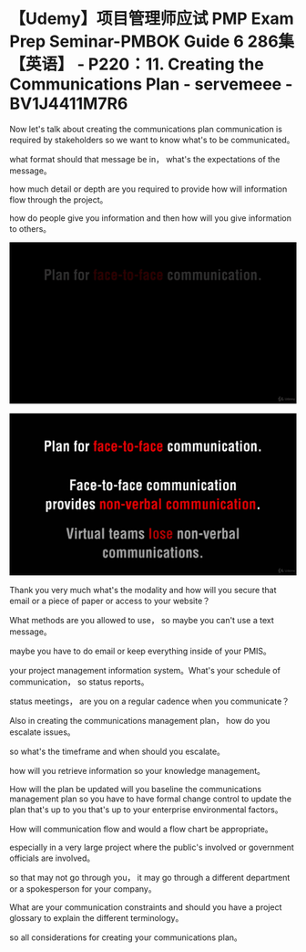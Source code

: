 # 【Udemy】项目管理师应试 PMP Exam Prep Seminar-PMBOK Guide 6  286集【英语】 - P220：11. Creating the Communications Plan - servemeee - BV1J4411M7R6

Now let's talk about creating the communications plan communication is required by stakeholders so we want to know what's to be communicated。

 what format should that message be in， what's the expectations of the message。

 how much detail or depth are you required to provide how will information flow through the project。

 how do people give you information and then how will you give information to others。



![](img/58758f325d14cff4471aa777cba421db_1.png)

![](img/58758f325d14cff4471aa777cba421db_2.png)

Thank you very much what's the modality and how will you secure that email or a piece of paper or access to your website？

What methods are you allowed to use， so maybe you can't use a text message。

 maybe you have to do email or keep everything inside of your PMIS。

 your project management information system。What's your schedule of communication， so status reports。

 status meetings， are you on a regular cadence when you communicate？

Also in creating the communications management plan， how do you escalate issues。

 so what's the timeframe and when should you escalate。

 how will you retrieve information so your knowledge management。

How will the plan be updated will you baseline the communications management plan so you have to have formal change control to update the plan that's up to you that's up to your enterprise environmental factors。

How will communication flow and would a flow chart be appropriate。

 especially in a very large project where the public's involved or government officials are involved。

 so that may not go through you， it may go through a different department or a spokesperson for your company。

What are your communication constraints and should you have a project glossary to explain the different terminology。

 so all considerations for creating your communications plan。

